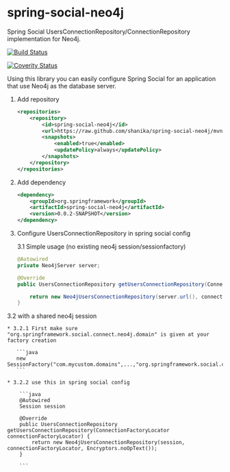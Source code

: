 # spring-social-neo4j
Spring Social UsersConnectionRepository/ConnectionRepository implementation for Neo4j.

[![Build Status](https://travis-ci.org/shanika/spring-social-neo4j.svg)](https://travis-ci.org/shanika/spring-social-neo4j)

[![Coverity Status](https://scan.coverity.com/projects/8316/badge.svg)](https://scan.coverity.com/projects/shanika-spring-social-neo4j)


Using this library you can easily configure Spring Social for an application that use Neo4j as the database server. 

1. Add repository

    ```xml
    <repositories>
        <repository>
            <id>spring-social-neo4j</id>
            <url>https://raw.github.com/shanika/spring-social-neo4j/mvn-repo/</url>
            <snapshots>
                <enabled>true</enabled>
                <updatePolicy>always</updatePolicy>
            </snapshots>
        </repository>
    </repositories>
    ```

2. Add dependency

    ```xml
    <dependency>
        <groupId>org.springframework</groupId>
        <artifactId>spring-social-neo4j</artifactId>
        <version>0.0.2-SNAPSHOT</version>
    </dependency>
    ```    

3. Configure UsersConnectionRepository in spring social config

   3.1 Simple usage (no existing neo4j session/sessionfactory)

    ```java
    @Autowired
    private Neo4jServer server;
    
    @Override
    public UsersConnectionRepository getUsersConnectionRepository(ConnectionFactoryLocator connectionFactoryLocator) {

        return new Neo4jUsersConnectionRepository(server.url(), connectionFactoryLocator, Encryptors.noOpText());
    }
    ```

  3.2 with a shared neo4j session
    
    * 3.2.1 First make sure "org.springframework.social.connect.neo4j.domain" is given at your factory creation 
    
       ```java
       new SessionFactory("com.mycustom.domains",...,"org.springframework.social.connect.neo4j.domain")
       ```
   
    * 3.2.2 use this in spring social config
    
        ```java
        @Autowired
        Session session
        
        @Override
        public UsersConnectionRepository getUsersConnectionRepository(ConnectionFactoryLocator connectionFactoryLocator) {
            return new Neo4jUsersConnectionRepository(session, connectionFactoryLocator, Encryptors.noOpText());
        }
    
        ```
